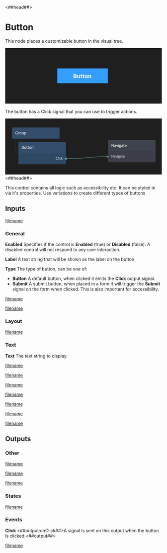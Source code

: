 <##head##>
# Button

This node places a customizable button in the visual tree.

![](./button_visual.png ':class=img-size-l')

The button has a <span class="ndl-signal">Click</span> signal that you can use to trigger actions.

![](./button_node.png ':class=img-size-l')
<##head##>

This control contains all logic such as accessibility etc. It can be styled in via it's properties.
Use variations to create different types of buttons

## Inputs

[filename](../shared-props/inputs/margin-and-padding/README.md ':include')

### General

**Enabled**
Specifies if the control is **Enabled** (true) or **Disabled** (false). A disabled control will not respond to any user interaction.

**Label**
A text string that will be shown as the label on the button.

**Type**
The type of button, can be one of:

- **Button** A default button, when clicked it emits the **Click** output signal.
- **Submit** A submit button, when placed in a form it will trigger the **Submit** signal on the form when clicked. This is also important for accessibility.

[filename](../shared-props/inputs/alignment/README.md ':include')

[filename](../shared-props/inputs/dimensions-and-size-mode/README.md ':include')

### Layout

[filename](../shared-props/inputs/position/README.md ':include')

### Text

**Text**
The text string to display.

[filename](../shared-props/inputs/text-styles/README.md ':include')

[filename](../shared-props/inputs/visibility-styles/README.md ':include')

[filename](../shared-props/inputs/border-and-corner-styles/README.md ':include')

[filename](../shared-props/inputs/box-shadow-styles/README.md ':include')

[filename](../shared-props/inputs/placement-styles/README.md ':include')

[filename](../shared-props/inputs/other/README.md ':include')


[filename](../shared-props/inputs/advanced-style/README.md ':include')


## Outputs

### Other
[filename](../shared-props/outputs/other/README.md ':include')

[filename](../shared-props/outputs/bounding-box/README.md ':include')

[filename](../shared-props/outputs/mounted/README.md ':include')

### States

[filename](../shared-props/outputs/control-states/README.md ':include')

### Events

**Click**
<##output:onClick##>A signal is sent on this output when the button is clicked.<##output##>

[filename](../shared-props/outputs/control-events/README.md ':include')

